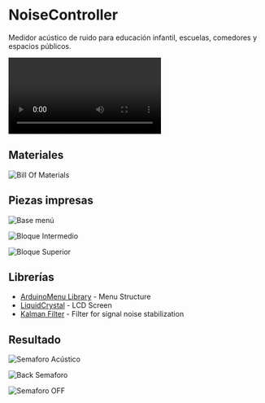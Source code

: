 # NoiseController
Medidor acústico de ruido para educación infantil, escuelas, comedores y espacios públicos.


![Video Demostración][VideoDemo]

## Materiales

![Bill Of Materials][BOM]

## Piezas impresas

![Base menú][Base]

![Bloque Intermedio][BloqueMedio]

![Bloque Superior][BloqueSuperior]


## Librerías

* [ArduinoMenu Library](https://github.com/neu-rah/ArduinoMenu) - Menu Structure
* [LiquidCrystal](https://github.com/arduino-libraries/LiquidCrystal) - LCD Screen
* [Kalman Filter](https://github.com/denyssene/SimpleKalmanFilter) - Filter for signal noise stabilization

## Resultado

![Semaforo Acústico][SemaforoAcustico]

![Back Semaforo][SemaforoAcusticoBACK]

![Semaforo OFF][SemaforoAcusticoOFF]



[BOM]: /src/img/BOM-BillOfMaterials.png
[BloqueSuperior]: /src/img/BloqueSuperior.png
[BloqueMedio]: /src/img/Bloque-Intermedio.png
[Base]: /src/img/Base.png

[SemaforoAcustico]: /src/img/SemaforoAcustico.jpg
[SemaforoAcusticoBACK]: /src/img/SemaforoAcusticoBACK.jpg
[SemaforoAcusticoOFF]: /src/img/SemaforoAcusticoOFF.jpg
[SemaforoAgustico]: /src/img/SemaforoAgustico.jpg
[SemaforoAgustico2]: /src/img/SemaforoAgustico2.jpg
[VideoDemo]: /src/img/Testing_Acoustic.mp4